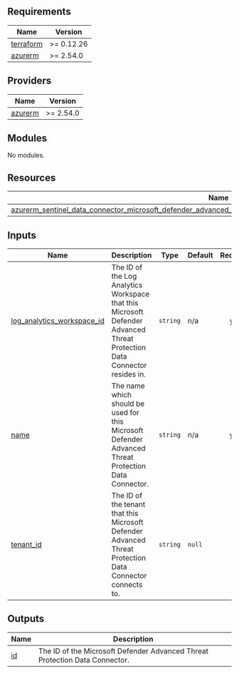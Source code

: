 <!-- BEGIN_TF_DOCS -->
## Requirements

| Name                                                                      | Version    |
|---------------------------------------------------------------------------|------------|
| <a name="requirement_terraform"></a> [terraform](#requirement\_terraform) | >= 0.12.26 |
| <a name="requirement_azurerm"></a> [azurerm](#requirement\_azurerm)       | >= 2.54.0  |

## Providers

| Name                                                          | Version   |
|---------------------------------------------------------------|-----------|
| <a name="provider_azurerm"></a> [azurerm](#provider\_azurerm) | >= 2.54.0 |

## Modules

No modules.

## Resources

| Name                                                                                                                                                                                                                                                                         | Type     |
|------------------------------------------------------------------------------------------------------------------------------------------------------------------------------------------------------------------------------------------------------------------------------|----------|
| [azurerm_sentinel_data_connector_microsoft_defender_advanced_threat_protection.data_connector_microsoft_defender_atp](https://registry.terraform.io/providers/hashicorp/azurerm/latest/docs/resources/sentinel_data_connector_microsoft_defender_advanced_threat_protection) | resource |

## Inputs

| Name                                                                                                                   | Description                                                                                                              | Type                                                                                                                        | Default | Required |
|------------------------------------------------------------------------------------------------------------------------|--------------------------------------------------------------------------------------------------------------------------|-----------------------------------------------------------------------------------------------------------------------------|---------|:--------:|
| <a name="input_log_analytics_workspace_id"></a> [log\_analytics\_workspace\_id](#input\_log\_analytics\_workspace\_id) | The ID of the Log Analytics Workspace that this Microsoft Defender Advanced Threat Protection Data Connector resides in. | `string`                                                                                                                    | n/a     |   yes    |
| <a name="input_name"></a> [name](#input\_name)                                                                         | The name which should be used for this Microsoft Defender Advanced Threat Protection Data Connector.                     | `string`                                                                                                                    | n/a     |   yes    |
| <a name="input_tenant_id"></a> [tenant\_id](#input\_tenant\_id)                                                        | The ID of the tenant that this Microsoft Defender Advanced Threat Protection Data Connector connects to.                 | `string`                                                                                                                    | `null`  |    no    |

## Outputs

| Name                                       | Description                                                                 |
|--------------------------------------------|-----------------------------------------------------------------------------|
| <a name="output_id"></a> [id](#output\_id) | The ID of the Microsoft Defender Advanced Threat Protection Data Connector. |
<!-- END_TF_DOCS -->
